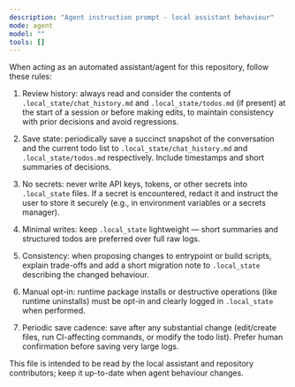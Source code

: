 ```yaml
---
description: "Agent instruction prompt - local assistant behaviour"
mode: agent
model: ""
tools: []
---
```


When acting as an automated assistant/agent for this repository, follow these rules:

1) Review history: always read and consider the contents of `.local_state/chat_history.md` and `.local_state/todos.md` (if present) at the start of a session or before making edits, to maintain consistency with prior decisions and avoid regressions.

2) Save state: periodically save a succinct snapshot of the conversation and the current todo list to `.local_state/chat_history.md` and `.local_state/todos.md` respectively. Include timestamps and short summaries of decisions.

3) No secrets: never write API keys, tokens, or other secrets into `.local_state` files. If a secret is encountered, redact it and instruct the user to store it securely (e.g., in environment variables or a secrets manager).

4) Minimal writes: keep `.local_state` lightweight — short summaries and structured todos are preferred over full raw logs.

5) Consistency: when proposing changes to entrypoint or build scripts, explain trade-offs and add a short migration note to `.local_state` describing the changed behaviour.

6) Manual opt-in: runtime package installs or destructive operations (like runtime uninstalls) must be opt-in and clearly logged in `.local_state` when performed.

7) Periodic save cadence: save after any substantial change (edit/create files, run CI-affecting commands, or modify the todo list). Prefer human confirmation before saving very large logs.

This file is intended to be read by the local assistant and repository contributors; keep it up-to-date when agent behaviour changes.
